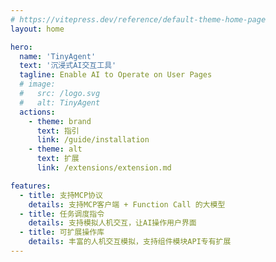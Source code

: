 ```yaml
---
# https://vitepress.dev/reference/default-theme-home-page
layout: home

hero:
  name: 'TinyAgent'
  text: '沉浸式AI交互工具'
  tagline: Enable AI to Operate on User Pages
  # image:
  #   src: /logo.svg
  #   alt: TinyAgent
  actions:
    - theme: brand
      text: 指引
      link: /guide/installation
    - theme: alt
      text: 扩展
      link: /extensions/extension.md

features:
  - title: 支持MCP协议
    details: 支持MCP客户端 + Function Call 的大模型
  - title: 任务调度指令
    details: 支持模拟人机交互，让AI操作用户界面
  - title: 可扩展操作库
    details: 丰富的人机交互模拟，支持组件模块API专有扩展
---
```

